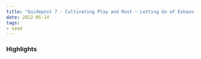 ```yaml
---
title: "Guidepost 7 - Cultivating Play and Rest - Letting Go of Exhaustion as a Status Symbol and Productivity as Self-Worth"
date: 2022-05-14
tags:
- seed
---
```


### Highlights


